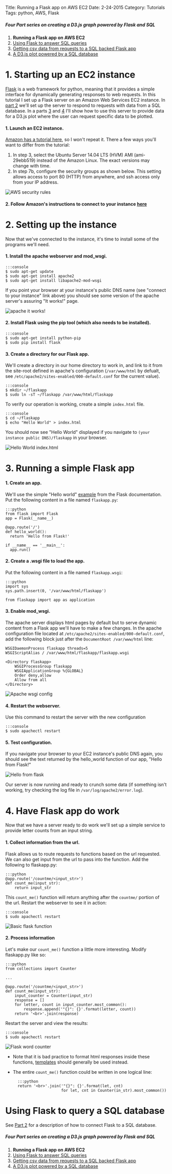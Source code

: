 Title: Running a Flask app on AWS EC2
Date: 2-24-2015
Category: Tutorials
Tags: python, AWS, Flask

##### _Four Part series on creating a D3.js graph powered by Flask and SQL_

1. **Running a Flask app on AWS EC2**
1. [Using Flask to answer SQL queries]({filename}/flask-sql.md)
1. [Getting csv data from requests to a SQL backed Flask app]({filename}/flask-bart-sql.md)
1. [A D3.js plot powered by a SQL database]({filename}/flask-bart-graphing.md)

# 1. Starting up an EC2 instance

[Flask](http://flask.pocoo.org/) is a web framework for python, meaning that it provides a simple interface for dynamically generating responses to web requests. In this tutorial I set up a Flask server on an Amazon Web Services EC2 instance. In [part 2]({filename}/flask-sql.md) we'll set up the server to respond to requests with data from a SQL database. In a parts [3]({filename}/flask-bart-sql.md) and [4]({filename}/flask-bart-graphing.md) I'll show how to use this server to provide data for a D3.js plot where the user can request specific data to be plotted.

#### 1. Launch an EC2 instance.

[Amazon has a tutorial here](http://docs.aws.amazon.com/AWSEC2/latest/UserGuide/ec2-launch-instance_linux.html), so I won't repeat it. There a few ways you'll want to differ from the tutorial:

1. In step 3, select the Ubuntu Server 14.04 LTS (HVM) AMI (ami-29ebb519) instead of the Amazon Linux. The exact versions may change with time.
2. In step 7b, configure the security groups as shown below. This setting allows access to port 80 (HTTP) from anywhere, and ssh access only from your IP address.

<img src="/extra/images/flaskec2/aws_security_group.png" title="AWS security rules">

#### 2. Follow Amazon's instructions to connect to your instance [here](http://docs.aws.amazon.com/AWSEC2/latest/UserGuide/ec2-connect-to-instance-linux.html)

# 2. Setting up the instance

Now that we've connected to the instance, it's time to install some of the programs we'll need.

#### 1. Install the apache webserver and mod_wsgi.

    :::console
    $ sudo apt-get update
    $ sudo apt-get install apache2
    $ sudo apt-get install libapache2-mod-wsgi

If you point your browser at your instance's public DNS name (see "connect to your instance" link above) you should see some version of the apache server's assuring "It works!" page.

<img src="/extra/images/flaskec2/itworks.png" title="apache it works!">

#### 2. Install Flask using the pip tool (which also needs to be installed).

    :::console
    $ sudo apt-get install python-pip
    $ sudo pip install flask

#### 3. Create a directory for our Flask app.

We'll create a directory in our home directory to work in, and link to it from the site-root defined in apache's configuration (`/var/www/html` by defualt, see `/etc/apache2/sites-enabled/000-default.conf` for the current value).

    :::console
    $ mkdir ~/flaskapp
    $ sudo ln -sT ~/flaskapp /var/www/html/flaskapp

To verify our operation is working, create a simple `index.html` file.

    :::console
    $ cd ~/flaskapp
    $ echo "Hello World" > index.html

You should now see "Hello World" displayed if you navigate to `(your instance public DNS)/flaskapp` in your browser.

<img src="/extra/images/flaskec2/helloworldhtml.png" title="Hello World index.html">

# 3. Running a simple Flask app

#### 1. Create an app.

We'll use the simple "Hello world" [example](http://flask.pocoo.org/docs/0.10/quickstart/) from the Flask documentation. Put the following content in a file named `flaskapp.py`:

    :::python
    from flask import Flask
    app = Flask(__name__)

    @app.route('/')
    def hello_world():
      return 'Hello from Flask!'

    if __name__ == '__main__':
      app.run()

#### 2. Create a .wsgi file to load the app.

Put the following content in a file named `flaskapp.wsgi`:

    :::python
    import sys
    sys.path.insert(0, '/var/www/html/flaskapp')

    from flaskapp import app as application


#### 3. Enable mod_wsgi.

The apache server displays html pages by default but to serve dynamic content from a Flask app we'll have to make a few changes. In the apache configuration file located at `/etc/apache2/sites-enabled/000-default.conf`, add the following block just after the `DocumentRoot /var/www/html` line:

    WSGIDaemonProcess flaskapp threads=5
    WSGIScriptAlias / /var/www/html/flaskapp/flaskapp.wsgi

    <Directory flaskapp>
        WSGIProcessGroup flaskapp
        WSGIApplicationGroup %{GLOBAL}
        Order deny,allow
        Allow from all
    </Directory>

<img src="/extra/images/flaskec2/apacheconf.png" title="Apache wsgi config">

#### 4. Restart the webserver.

Use this command to restart the server with the new configuration

    :::console
    $ sudo apachectl restart

#### 5. Test configuration.

If you navigate your browser to your EC2 instance's public DNS again, you should see the text returned by the hello_world function of our app, "Hello from Flask!"

<img src="/extra/images/flaskec2/hellofromflask.png" title="Hello from flask">

Our server is now running and ready to crunch some data (if something isn't working, try checking the log file in `/var/log/apache2/error.log`).

# 4. Have Flask app do work

Now that we have a server ready to do work we'll set up a simple service to provide letter counts from an input string.

#### 1. Collect information from the url.

Flask allows us to route requests to functions based on the url requested. We can also get input from the url to pass into the function. Add the following to flaskapp.py:

    :::python
    @app.route('/countme/<input_str>')
    def count_me(input_str):
        return input_str

This `count_me()` function will return anything after the `countme/` portion of the url. Restart the webserver to see it in action:

    :::console
    $ sudo apachectl restart

<img src="/extra/images/flaskec2/countmebasic.png" title="Basic flask function">

#### 2. Process information

Let's make our `count_me()` function a little more interesting. Modify flaskapp.py like so:

    :::python
    from collections import Counter

    ...

    @app.route('/countme/<input_str>')
    def count_me(input_str):
        input_counter = Counter(input_str)
        response = []
        for letter, count in input_counter.most_common():
            response.append('"{}": {}'.format(letter, count))
        return '<br>'.join(response)


Restart the server and view the results:

    :::console
    $ sudo apachectl restart

<img src="/extra/images/flaskec2/countme.png" title="Flask word counter">

* Note that it is bad practice to format html responses inside these functions, [templates](http://flask.pocoo.org/docs/0.10/templating/) should generally be used instead.
* The entire `count_me()` function could be written in one logical line:

        :::python
        return '<br>'.join('"{}": {}'.format(let, cnt)
                           for let, cnt in Counter(in_str).most_common())

# Using Flask to query a SQL database

See [Part 2]({filename}/flask-sql.md) for a description of how to connect Flask to a SQL database.

##### _Four Part series on creating a D3.js graph powered by Flask and SQL_

1. **Running a Flask app on AWS EC2**
1. [Using Flask to answer SQL queries]({filename}/flask-sql.md)
1. [Getting csv data from requests to a SQL backed Flask app]({filename}/flask-bart-sql.md)
1. [A D3.js plot powered by a SQL database]({filename}/flask-bart-graphing.md)

